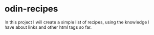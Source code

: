 # odin-recipes
In this project I will create a simple list of recipes, using the knowledge I have about links and other html tags so far.